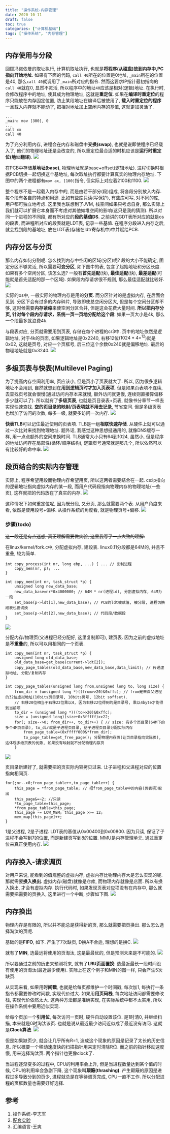 ```yaml
---
title: "操作系统-内存管理"
date: 2020-10-11
draft: false
toc: true
categories: ["计算机基础"]
tags: ["操作系统", "内存管理"]
---
```


## 内存使用与分段
回顾冯诺依曼的取址执行, 计算机取址执行, 也就是**将程序(从磁盘)放到内存中,PC指向开始地址**. 如果有下面的代码, ``call 40``所在的位置是0地址, ``_main``所在的位置是40, 那么``call 40``就调用了``_main``所对应的指令. 然而这要求IP指针最初指向的``call 40``就在0, 显然不灵活, 所以程序中的地址``40``应该是相对(逻辑)地址. 在执行时, 会修改程序中的地址, 使其成为物理地址, 这就是**重定位**. 如果在**编译时重定位**的程序只能放在内存固定位置, 防止某段地址在编译后被使用了, **载入时重定位的程序**一旦载入内存就不能动了, 把相对地址加上空闲内存的基值, 这就更加灵活了.
```
...
_main: mov [300], 0
...
call xx
call 40
```

为了充分利用内存, 进程会在内存和磁盘中**交换(swap)**, 也就是说即使程序已经载入了, 他们的物理地址还是会改变的, 所以重定位最合适的时机应该是**运行时重定位(地址翻译)**. 
![](/csbase/csbase3_1.png)

在PCB中存储**基地址(base)**, 物理地址就是base+offset(逻辑地址). 进程切换时根据PCB切换一起切换这个基地址, 每次取址执行都要计算真实的物理内存地址. 下图中的两个进程都有``mov ax, [100]``指令, 但实际上对应着2100和1100.
![](/csbase/csbase3_2.png)

整个程序不是一起载入内存中的, 而是由若干部分(段)组成, 将各段分别放入内存. 每个段有各自的特点和用途. 比如有些库只读(写保护), 有些库可写, 对不同的库, 用户都可独立地考虑. 这里我也联想到了JVM, 栈空间如果只考虑自身, 那么实际上我们就可以扩展它本身而不考虑对其他如堆空间的影响(这只是我的猜测). 所以对同一个进程的不同段, 都有所对应的**段的基值DS**. 之前讲的GDT表所对应的就是os的段表, 而进程所对应的段表就是LDT表, 记录一些基值. 在程序分段进入内存之后, 就会找到段的基地址, 放在LDT表(存储在ldtr寄存机中)中并赋给PCB.

## 内存分区与分页
那么内存如何分割呢. 怎么找到内存中空闲的区域(分区)呢? 段的大小不能确定, 固定分区不够灵活, 所以需要**可变分区**, 如下图中的表, 包含了起始地址和分区长度. 如果有多个空闲分区, 该怎么选? 一般有**首先适配**(快), **最佳适配**(快), **最差适配**(可能就是首先适配的那一个区域). 如果段内存请求很不规则, 那么最佳适配就比较好.
![](/csbase/csbase3_3.png)

实际的os中, 一般实际的物理内存是用的**分页**. 而分区针对的是虚拟内存, 在后面会见到. 分区下会有过多的内存碎片, 导致即使总空闲分区大, 但是每个空闲分区却不够, 这时候需要**内存紧缩**来使空闲分区合并, 但是这会花费大量时间. **所以把内存分页, 针对每个段内存请求，系统一页一页地分配给这个段**. 如果一页大小是4k, 那么一个段最多就浪费4k.

与段表对应, 分页就需要用到页表, 存储在每个进程的cr3中. 页中的地址依然是逻辑地址, 对于4k的页面, 如果逻辑地址是0x2240, 右移12位($1024*4=^{12}$)就是0x02, 这就是页号, 对应一个页框号, 后三位这个余数0x240就是偏移地址. 最后的物理地址就是0x3240.
![](/csbase/csbase3_4.png)

## 多级页表与快表(Multilevel Paging)
为了提高内存空间利用率, 页应该小, 但是页小了页表就大了. 所以, 因为很多逻辑地址不会用到, 自然就想到在**用到逻辑页时才加入页表项**. 但是如果页表项不连续, 去查找页号就会很慢(通过访问内存本来就慢, 额外访问就更慢, 连续则直接算偏移多少就可以了). 所以就有了**多级页表**, 也就是页目录表+页表, 就像书分章节一样去实现快速查找. **空的页目录的映射/页表项就不用去记录**, 节省空间. 但是多级页表也增加了访问的次数, 每多一级, 就要多访问一次内存.
![](/csbase/csbase3_5.png)

**快表TLB**可以记住最近使用的页表项. TLB是一组**相联快速存储**. 从硬件上就可以通过一次比对来找到物理地址. 题外话, 我感觉这种思想挺通用的, 就像DNS缓存一样, 用一点点额外的空间来换时间. TLB通常大小只有64到1024, 虽然小, 但是程序的地址访问存在局部性(循环/顺序结构), 逻辑页号通常就是那几个, 所以依然可以有比较好的命中率. 
![](/csbase/csbase3_6.png)

## 段页结合的实际内存管理
实际上, 程序希望用段而物理内存希望用页, 所以这两者需要结合在一起. cs:ip指向的逻辑地址指向虚拟内存的某一段, 而用户代码段指向物理内存的物理地址(一些页), 这样就把的代码放在了真实的内存. 
![](/csbase/csbase3_7.png)

这种情况下如何重定位呢, 因为既分段, 又分页, 那么就需要两个表. 从用户角度来看, 依然是使用段号+偏移. 从操作系统的角度看, 就是物理页号+偏移.
![](/csbase/csbase3_8.png)

### 步骤(todo)
~~这一段还是有点迷惑, 真正理解需要做实验, 这里我写了一点大致的理解.~~

在linux/kernel/fork.c中, 分配虚拟内存, 建段表. linux0.11分段都是64M的, 并且不重叠, 较为简单.
```
int copy_process(int nr, long ebp, ...) { ... // 复制进程
    copy_mem(nr, p); ...
}

int copy_mem(int nr, task_struct *p) {
    unsigned long new_data_base;
    new_data_base=nr*0x4000000; // 64M * nr(进程id), 分割虚拟内存, 64M为一段
    set_base(p->ldt[1],new_data_base); // PCB的ldt被赋值, 被分段, 进程切换段表也要切换
    set_base(p->ldt[2],new_data_base); // 代码段/数据段
}
```
![](/csbase/csbase3_9.png)

分配内存/物理页(父进程已经分配好, 这里复制即可), 建页表. 因为之前的虚拟地址是**不重叠**的, 所以可以用相同的一个页表. 
```
int copy_mem(int nr, task_struct *p) {
    unsigned long old_data_base;
    old_data_base=get_base(current->ldt[2]);
    copy_page_tables(old_data_base,new_data_base,data_limit); // 传递虚拟地址, 分配/复制内存
}

int copy_page_tables(unsigned long from,unsigned long to, long size) { 
    from_dir = (unsigned long *)((from>>20)&0xffc); // from是来自父进程的32位虚拟地址(10bits页目录号, 10bits页号, 12bit soffset). 
    // 右移20位相当于右移22位乘以4, 因为右移22位得到的是目录号, 乘以4byte才能得到当前项
    to_dir = (unsigned long *)((to>>20)&0xffc);
    size = (unsigned long)(size+0x3fffff)>>22;
    for(; size-->0; from_dir++, to_dir++) { // size: 有多个页目录(64M下的多个4M页目录), to_dir就是子进程页目录, 给子进程页目录分配实际内存
        from_page_table=(0xfffff000&*from_dir);
        to_page_table=get_free_page(); 分配物理内存页(让页目录指向实际页), 这体现多级页表的优势, 如果没有映射就不分配物理内存页
    }
```
![](/csbase/csbase3_10.png)

页目录新建好了, 就需要把的页实际内容拷贝过来. 让子进程和父进程对应的位置指向相同页.
```
for(;nr-->0;from_page_table++,to_page_table++) {
    this_page = *from_page_table; // 把from_page_table中的内容(页表项)取出
    this_page&=~2; //只读
    *to_page_table=this_page;
    *from_page_table=this_page;
    this_page -= LOW_MEM; this_page >>= 12;
    mem_map[this_page]++; 
}
```

1是父进程, 2是子进程. LDT表的基值从0x00400到0x00800. 因为只读, 保证了子进程不会写到7的位置, 而是新建页写到8的位置. MMU是内存管理单元. 通过重定位来真正使用内存.
![](/csbase/csbase3_11.png)

## 内存换入-请求调页
对用户来说, 能看到的值规整的虚拟内存, 虚拟内存比物理内存大是怎么实现的呢. 那就需要**换入换出**. 虚拟内存(磁盘)就像是仓库, 而物理内存就像是店面. 所以有换入换出, 才会有虚拟内存. 执行代码时, 如果发现页表对应项没有在内存中, 那么就需要把需要的页换入, 这里进行一个中断, 步骤如下图.
![](/csbase/csbase3_12.png)

## 内存换出
物理内存是有限的, 所以并不能总是获得新的页, 那么就需要把页换出. 那么怎么选择淘汰的页呢.

基础的是**FIFO**, 如下. 产生了7次缺页, D换A不合适, 理想的是换C.
![](/csbase/csbase3_13.png)

就有了**MIN**, 选最远将使用的页淘汰, 这是最最优的, 但是预测未来是不可能的. 
![](/csbase/csbase3_14.png)

所以要通过之前的历史来预测将来, 就有了**LRU页面置换**: 选最近最长一段时间没有使用的页淘汰(最近最少使用). 实际上在这个例子和MIN的图一样, 只会产生5次缺页. 

从实现来看, 如果用**时间戳**, 也就是给每页都维护一个时间戳, 每次加1, 每执行一条指令都需要修改时间戳, 实现代价过大. 如果用**用页码栈**, 每次地址访问都需要修改栈, 实现代价依然太大. 这两种方法都是准确实现, 在实际系统中都不太实用, 所以在操作系统中要用近似实现.

给每个页加一个**引用位**, 每次访问一页时, 硬件自动设置该位. 是1时清0, 并继续扫描, 本来就是0时淘汰该页. 也就是说从最近最少访问近似成了最近没有访问. 这就是**Clock算法**. 
![](/csbase/csbase3_15.png)

但是如果缺页少, 就会让几乎所有R=1, 造成这个现象的原因是记录了太长的历史信息. 所以概要一个移动速度快的扫描指针用来定时清除R位. 而之前的指针移动速度慢, 用来选择淘汰页. 两个指针也更像clock了.

当进程逐渐变多的过程中, CPU的利用率会上升, 但是当进程数量达到某个值的时候, CPU的利用率会急剧下降, 这个现象叫**颠簸(thrashing)**. 产生颠簸的原因是进程过多导致分到的页少, 进程就总是在等待调页完成, CPU一直不工作. 所以分配进程的页框数量也需要好好选择.

## 参考
1. 操作系统-李志军
2. [配套实验](https://www.lanqiao.cn/courses/115)
3. 汇编语言-王爽
